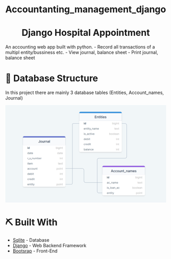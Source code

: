 # Accountanting_management_django
 
<!-- <p align="center">
  <a href="" rel="noopener">
 <img src="https://i.imgur.com/AZ2iWek.png" alt="Project logo"></a>
</p> -->
<h1 align="center">Django Hospital Appointment</h1>


<p > An accounting web app built with python.
 - Record all transactions of a  multipl entity/bussiness etc.
 - View journal, balance sheet
 - Print journal, balance sheet


</p>

# 🧱 Database Structure <a name = ""></a>

In this project there are mainly 3 database tables (Entities, Account_names, Journal)


<img src='database.png'>

# ⛏️ Built With <a name = "tech_stack"></a>

- [Sqlite](https://www.mongodb.com/) - Database
- [Django](https://expressjs.com/) - Web Backend Framework
- [Bootsrap](https://vuejs.org/) - Front-End

<!-- ## ✍️ Authors <a name = "authors"></a>
- [@kylelobo](https://github.com/kylelobo) - Idea & Initial work
See also the list of [contributors](https://github.com/kylelobo/The-Documentation-Compendium/contributors)
who participated in this project. -->

<!-- ## 📷 Screenshots
<img src='Screenshot (58).png'>
<img src='Screenshot (59).png'>
<img src='Screenshot (60).png'>
<img src='Screenshot (61).png'>
<img src='Screenshot (62).png'>
<img src='Screenshot (63).png'>
<img src='Screenshot (64).png'>
<img src='Screenshot (65).png'>
<img src='Screenshot (66).png'> -->
<!-- 

# 🎉 Acknowledgments <a name = "acknowledgments"></a>

- Tutorial followed : YesTech Media YouTube Channel
- Link : https://www.youtube.com/channel/UC8oGXh16q4YXnVPNrF3fE9w -->

